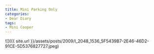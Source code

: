 ```yaml
---
title: Mini Parking Only
categories:
- Dear Diary
tags:
- Mini Cooper
---
```


![]({{ site.url }}/assets/posts/2009/l_2048_1536_5F5439B7-2E46-46D2-91CE-5D5376827727.jpeg)
